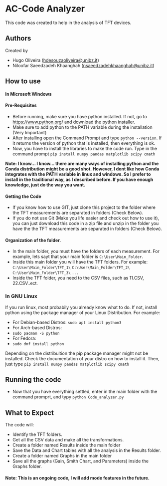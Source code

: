 # AC-Code Analyzer

This code was created to help in the analysis of TFT devices. 

## Authors

Created by 
- Hugo Oliveira (hdesouzaoliveira@unibz.it)
- Niloofar Saeedzadeh Khaanghah (nsaeedzadehkhaanghah@unibz.it)

## How to use 

#### In Microsoft Windows

#### Pre-Requisites

- Before running, make sure you have python installed. If not, go to https://www.python.org/ and download the python installer. 
- Make sure to add python to the PATH variable during the installation (Very Important)
- After installing open the Command Prompt and type `python --version`. If it returns the version of python that is installed, then everything is ok.
- Now, you have to install the libraries to make the code run. Type in the command prompt `pip install numpy pandas matplotlib scipy cmath`

__Note: I know... I know... there are many ways of installing python and the Conda distribution might be a good shot. However, I dont like how Conda integrates with the PATH variable in linux and windows. So I prefer to install in the traditional way, as I described before. If you have enough knowledge, just do the way you want.__

#### Getting the Code

- If you know how to use GIT, just clone this project to the folder where the TFT measurements are separated in folders (Check Below).
- If you do not use Git (Make you life easier and check out how to use it), you can just download this code in a zip file and unzip in the folder you have the the TFT measurements are separated in folders (Check Below).

#### Organization of the folder. 

- In the main folder, you must have the folders of each measurement. For example, lets sayt that your main folder is `C:\User\Main_Folder`. 
- Inside this main folder you will have the TFT folders. For example:
 `C:\User\Main_Folder\TFT_1\`
 `C:\User\Main_Folder\TFT_2\`
 `C:\User\Main_Folder\TFT_3\`
`...` 
- Inside the TFT folder, you need to the CSV files, such as 11.CSV, 22.CSV..ect.
### In GNU Linux

If you run linux, most probabily you already know what to do. If not, install python using the package manager of your Linux Distribution.
For example:
- For Debian-based Distros:
`sudo apt install python3`
- For Arch-based Distros:
- `sudo pacman -S python`
- For Fedora:
- `sudo dnf install python`

Depending on the distribuition the pip package manager might not be installed. Check the documentation of your distro on how to install it. Then, just type `pip install numpy pandas matplotlib scipy cmath`

## Running the code 
 -  Now that you have everything settled, enter in the main folder with the command promprt, and typy `python Code_analyzer.py`

## What to Expect
The code will: 
- Identify the TFT folders.
- Get all the CSV data and make all the transformations.
- Create a folder named Results inside the main folder 
- Save the Data and Chart tables with all the analysis in the Results folder.
- Create a folder named Graphs in the main folder 
- Save all the graphs (Gain, Smith Chart, and Parameters) inside the Graphs folder.

#### Note: This is an ongoing code, I will add mode features in the future.
